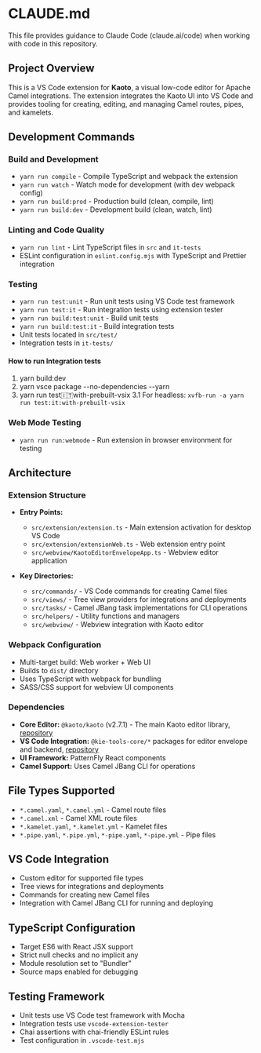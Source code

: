 # CLAUDE.md

This file provides guidance to Claude Code (claude.ai/code) when working with code in this repository.

## Project Overview

This is a VS Code extension for **Kaoto**, a visual low-code editor for Apache Camel integrations. The extension integrates the Kaoto UI into VS Code and provides tooling for creating, editing, and managing Camel routes, pipes, and kamelets.

## Development Commands

### Build and Development

- `yarn run compile` - Compile TypeScript and webpack the extension
- `yarn run watch` - Watch mode for development (with dev webpack config)
- `yarn run build:prod` - Production build (clean, compile, lint)
- `yarn run build:dev` - Development build (clean, watch, lint)

### Linting and Code Quality

- `yarn run lint` - Lint TypeScript files in `src` and `it-tests`
- ESLint configuration in `eslint.config.mjs` with TypeScript and Prettier integration

### Testing

- `yarn run test:unit` - Run unit tests using VS Code test framework
- `yarn run test:it` - Run integration tests using extension tester
- `yarn run build:test:unit` - Build unit tests
- `yarn run build:test:it` - Build integration tests
- Unit tests located in `src/test/`
- Integration tests in `it-tests/`

#### How to run Integration tests

1. yarn build:dev
2. yarn vsce package --no-dependencies --yarn
3. yarn run test:it:with-prebuilt-vsix
   3.1 For headless: `xvfb-run -a yarn run test:it:with-prebuilt-vsix`

### Web Mode Testing

- `yarn run run:webmode` - Run extension in browser environment for testing

## Architecture

### Extension Structure

- **Entry Points:**
  - `src/extension/extension.ts` - Main extension activation for desktop VS Code
  - `src/extension/extensionWeb.ts` - Web extension entry point
  - `src/webview/KaotoEditorEnvelopeApp.ts` - Webview editor application

- **Key Directories:**
  - `src/commands/` - VS Code commands for creating Camel files
  - `src/views/` - Tree view providers for integrations and deployments
  - `src/tasks/` - Camel JBang task implementations for CLI operations
  - `src/helpers/` - Utility functions and managers
  - `src/webview/` - Webview integration with Kaoto editor

### Webpack Configuration

- Multi-target build: Web worker + Web UI
- Builds to `dist/` directory
- Uses TypeScript with webpack for bundling
- SASS/CSS support for webview UI components

### Dependencies

- **Core Editor:** `@kaoto/kaoto` (v2.7.1) - The main Kaoto editor library, [repository](https://github.com/KaotoIO/kaoto)
- **VS Code Integration:** `@kie-tools-core/*` packages for editor envelope and backend, [repository](https://github.com/apache/incubator-kie-tools)
- **UI Framework:** PatternFly React components
- **Camel Support:** Uses Camel JBang CLI for operations

## File Types Supported

- `*.camel.yaml`, `*.camel.yml` - Camel route files
- `*.camel.xml` - Camel XML route files
- `*.kamelet.yaml`, `*.kamelet.yml` - Kamelet files
- `*.pipe.yaml`, `*.pipe.yml`, `*-pipe.yaml`, `*-pipe.yml` - Pipe files

## VS Code Integration

- Custom editor for supported file types
- Tree views for integrations and deployments
- Commands for creating new Camel files
- Integration with Camel JBang CLI for running and deploying

## TypeScript Configuration

- Target ES6 with React JSX support
- Strict null checks and no implicit any
- Module resolution set to "Bundler"
- Source maps enabled for debugging

## Testing Framework

- Unit tests use VS Code test framework with Mocha
- Integration tests use `vscode-extension-tester`
- Chai assertions with chai-friendly ESLint rules
- Test configuration in `.vscode-test.mjs`
